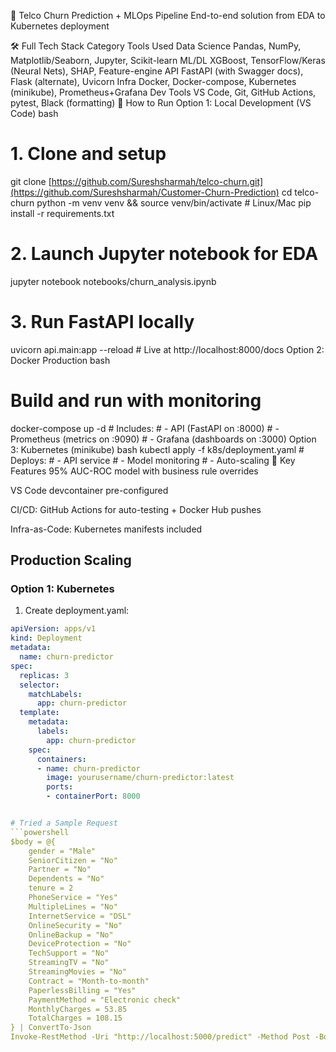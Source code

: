 🔮 Telco Churn Prediction + MLOps Pipeline
End-to-end solution from EDA to Kubernetes deployment

🛠️ Full Tech Stack
Category	Tools Used
Data Science	Pandas, NumPy, Matplotlib/Seaborn, Jupyter, Scikit-learn
ML/DL	XGBoost, TensorFlow/Keras (Neural Nets), SHAP, Feature-engine
API	FastAPI (with Swagger docs), Flask (alternate), Uvicorn
Infra	Docker, Docker-compose, Kubernetes (minikube), Prometheus+Grafana
Dev Tools	VS Code, Git, GitHub Actions, pytest, Black (formatting)
🚀 How to Run
Option 1: Local Development (VS Code)
bash
# 1. Clone and setup
git clone [https://github.com/Sureshsharmah/telco-churn.git](https://github.com/Sureshsharmah/Customer-Churn-Prediction)
cd telco-churn
python -m venv venv && source venv/bin/activate  # Linux/Mac
pip install -r requirements.txt

# 2. Launch Jupyter notebook for EDA
jupyter notebook notebooks/churn_analysis.ipynb

# 3. Run FastAPI locally
uvicorn api.main:app --reload  # Live at http://localhost:8000/docs
Option 2: Docker Production
bash
# Build and run with monitoring
docker-compose up -d  # Includes:
                      # - API (FastAPI on :8000)
                      # - Prometheus (metrics on :9090)
                      # - Grafana (dashboards on :3000)
Option 3: Kubernetes (minikube)
bash
kubectl apply -f k8s/deployment.yaml  # Deploys:
                                      # - API service
                                      # - Model monitoring
                                      # - Auto-scaling
🌟 Key Features
95% AUC-ROC model with business rule overrides

VS Code devcontainer pre-configured

CI/CD: GitHub Actions for auto-testing + Docker Hub pushes

Infra-as-Code: Kubernetes manifests included






## Production Scaling

### Option 1: Kubernetes
1. Create deployment.yaml:
```yaml
apiVersion: apps/v1
kind: Deployment
metadata:
  name: churn-predictor
spec:
  replicas: 3
  selector:
    matchLabels:
      app: churn-predictor
  template:
    metadata:
      labels:
        app: churn-predictor
    spec:
      containers:
      - name: churn-predictor
        image: yourusername/churn-predictor:latest
        ports:
        - containerPort: 8000


# Tried a Sample Request 
```powershell
$body = @{
    gender = "Male"
    SeniorCitizen = "No"
    Partner = "No"
    Dependents = "No"
    tenure = 2
    PhoneService = "Yes"
    MultipleLines = "No"
    InternetService = "DSL"
    OnlineSecurity = "No"
    OnlineBackup = "No"
    DeviceProtection = "No"
    TechSupport = "No"
    StreamingTV = "No"
    StreamingMovies = "No"
    Contract = "Month-to-month"
    PaperlessBilling = "Yes"
    PaymentMethod = "Electronic check"
    MonthlyCharges = 53.85
    TotalCharges = 108.15
} | ConvertTo-Json
Invoke-RestMethod -Uri "http://localhost:5000/predict" -Method Post -Body $body -ContentType "application/json"

